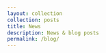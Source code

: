 ```yaml
---
layout: collection
collection: posts
title: News
description: News & blog posts
permalink: /blog/
---
```


<!-- Content here would shop up above your list of posts -->
